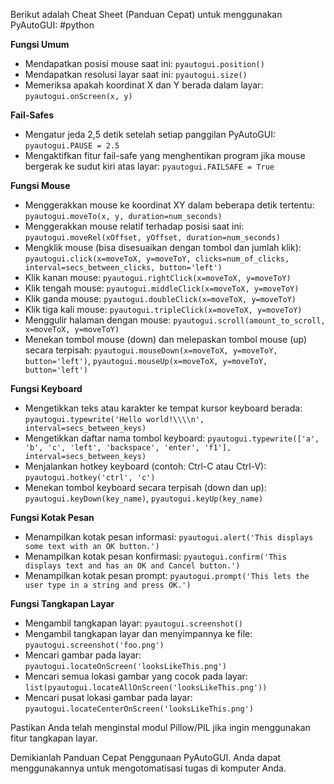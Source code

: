 Berikut adalah Cheat Sheet (Panduan Cepat) untuk menggunakan PyAutoGUI:
#python

**Fungsi Umum**

- Mendapatkan posisi mouse saat ini: `pyautogui.position()`
- Mendapatkan resolusi layar saat ini: `pyautogui.size()`
- Memeriksa apakah koordinat X dan Y berada dalam layar: `pyautogui.onScreen(x, y)`

**Fail-Safes**

- Mengatur jeda 2,5 detik setelah setiap panggilan PyAutoGUI: `pyautogui.PAUSE = 2.5`
- Mengaktifkan fitur fail-safe yang menghentikan program jika mouse bergerak ke sudut kiri atas layar: `pyautogui.FAILSAFE = True`

**Fungsi Mouse**

- Menggerakkan mouse ke koordinat XY dalam beberapa detik tertentu: `pyautogui.moveTo(x, y, duration=num_seconds)`
- Menggerakkan mouse relatif terhadap posisi saat ini: `pyautogui.moveRel(xOffset, yOffset, duration=num_seconds)`
- Mengklik mouse (bisa disesuaikan dengan tombol dan jumlah klik): `pyautogui.click(x=moveToX, y=moveToY, clicks=num_of_clicks, interval=secs_between_clicks, button='left')`
- Klik kanan mouse: `pyautogui.rightClick(x=moveToX, y=moveToY)`
- Klik tengah mouse: `pyautogui.middleClick(x=moveToX, y=moveToY)`
- Klik ganda mouse: `pyautogui.doubleClick(x=moveToX, y=moveToY)`
- Klik tiga kali mouse: `pyautogui.tripleClick(x=moveToX, y=moveToY)`
- Menggulir halaman dengan mouse: `pyautogui.scroll(amount_to_scroll, x=moveToX, y=moveToY)`
- Menekan tombol mouse (down) dan melepaskan tombol mouse (up) secara terpisah: `pyautogui.mouseDown(x=moveToX, y=moveToY, button='left')`, `pyautogui.mouseUp(x=moveToX, y=moveToY, button='left')`

**Fungsi Keyboard**

- Mengetikkan teks atau karakter ke tempat kursor keyboard berada: `pyautogui.typewrite('Hello world!\\\\n', interval=secs_between_keys)`
- Mengetikkan daftar nama tombol keyboard: `pyautogui.typewrite(['a', 'b', 'c', 'left', 'backspace', 'enter', 'f1'], interval=secs_between_keys)`
- Menjalankan hotkey keyboard (contoh: Ctrl-C atau Ctrl-V): `pyautogui.hotkey('ctrl', 'c')`
- Menekan tombol keyboard secara terpisah (down dan up): `pyautogui.keyDown(key_name)`, `pyautogui.keyUp(key_name)`

**Fungsi Kotak Pesan**

- Menampilkan kotak pesan informasi: `pyautogui.alert('This displays some text with an OK button.')`
- Menampilkan kotak pesan konfirmasi: `pyautogui.confirm('This displays text and has an OK and Cancel button.')`
- Menampilkan kotak pesan prompt: `pyautogui.prompt('This lets the user type in a string and press OK.')`

**Fungsi Tangkapan Layar**

- Mengambil tangkapan layar: `pyautogui.screenshot()`
- Mengambil tangkapan layar dan menyimpannya ke file: `pyautogui.screenshot('foo.png')`
- Mencari gambar pada layar: `pyautogui.locateOnScreen('looksLikeThis.png')`
- Mencari semua lokasi gambar yang cocok pada layar: `list(pyautogui.locateAllOnScreen('looksLikeThis.png'))`
- Mencari pusat lokasi gambar pada layar: `pyautogui.locateCenterOnScreen('looksLikeThis.png')`

Pastikan Anda telah menginstal modul Pillow/PIL jika ingin menggunakan fitur tangkapan layar.

Demikianlah Panduan Cepat Penggunaan PyAutoGUI. Anda dapat menggunakannya untuk mengotomatisasi tugas di komputer Anda.